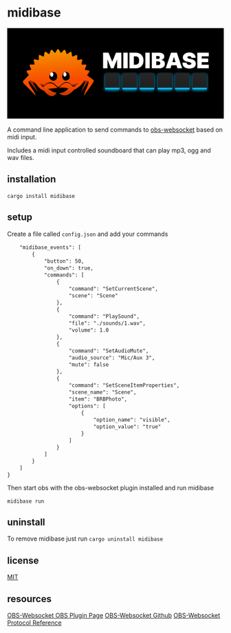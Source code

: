 # midibase

![ferris using a midi pad](./resources/midibase-small.png)

A command line application to send commands to [obs-websocket](https://obsproject.com/forum/resources/obs-websocket-remote-control-obs-studio-from-websockets.466/) based on midi input. 

Includes a midi input controlled soundboard that can play mp3, ogg and wav files.

## installation

```
cargo install midibase
```

## setup

Create a file called `config.json` and add your commands

```json{
    "midibase_events": [
        {
            "button": 50,
            "on_down": true,
            "commands": [
                {
                    "command": "SetCurrentScene",
                    "scene": "Scene"
                },
                {
                    "command": "PlaySound",
                    "file": "./sounds/1.wav",
                    "volume": 1.0
                },
                {
                    "command": "SetAudioMute",
                    "audio_source": "Mic/Aux 3",
                    "mute": false
                },
                {
                    "command": "SetSceneItemProperties",
                    "scene_name": "Scene",
                    "item": "BRBPhoto",
                    "options": [
                        {
                            "option_name": "visible",
                            "option_value": "true"
                        }
                    ]
                }
            ]
        }
    ]
}
```

Then start obs with the obs-websocket plugin installed and run midibase

```
midibase run
```

## uninstall

To remove midibase just run `cargo uninstall midibase`

## license

[MIT](LICENSE)

## resources

[OBS-Websocket OBS Plugin Page](https://obsproject.com/forum/resources/obs-websocket-remote-control-obs-studio-from-websockets.466/)
[OBS-Websocket Github](https://github.com/Palakis/obs-websocket)
[OBS-Websocket Protocol Reference](https://github.com/Palakis/obs-websocket/blob/4.x-current/docs/generated/protocol.md)